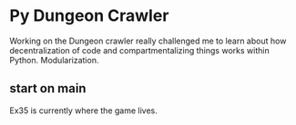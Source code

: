 # Py Dungeon Crawler

Working on the Dungeon crawler really challenged me to learn about how decentralization of code and compartmentalizing things works within Python. Modularization.

## start on main

Ex35 is currently where the game lives.